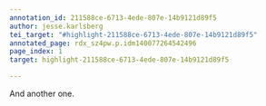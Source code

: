 ```yaml
---
annotation_id: 211588ce-6713-4ede-807e-14b9121d89f5
author: jesse.karlsberg
tei_target: "#highlight-211588ce-6713-4ede-807e-14b9121d89f5"
annotated_page: rdx_sz4pw.p.idm140077264542496
page_index: 1
target: highlight-211588ce-6713-4ede-807e-14b9121d89f5

---
```

And another one.